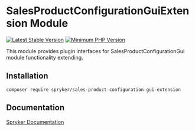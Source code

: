 # SalesProductConfigurationGuiExtension Module
[![Latest Stable Version](https://poser.pugx.org/spryker/sales-product-configuration-gui-extension/v/stable.svg)](https://packagist.org/packages/spryker/sales-product-configuration-gui-extension)
[![Minimum PHP Version](https://img.shields.io/badge/php-%3E%3D%207.4-8892BF.svg)](https://php.net/)

This module provides plugin interfaces for SalesProductConfigurationGui module functionality extending.

## Installation

```
composer require spryker/sales-product-configuration-gui-extension
```

## Documentation

[Spryker Documentation](https://academy.spryker.com/developing_with_spryker/module_guide/modules.html)
